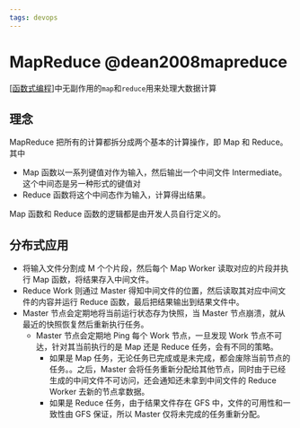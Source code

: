 ```yaml
---
tags: devops
---
```


# MapReduce @dean2008mapreduce

[[函数式编程]]中无副作用的`map`和`reduce`用来处理大数据计算

## 理念

MapReduce 把所有的计算都拆分成两个基本的计算操作，即 Map 和 Reduce。其中

- Map 函数以一系列键值对作为输入，然后输出一个中间文件 Intermediate。这个中间态是另一种形式的键值对
- Reduce 函数将这个中间态作为输入，计算得出结果。

Map 函数和 Reduce 函数的逻辑都是由开发人员自行定义的。

## 分布式应用

- 将输入文件分割成 M 个个片段，然后每个 Map Worker 读取对应的片段并执行 Map 函数，将结果存入中间文件。
- Reduce Work 则通过 Master 得知中间文件的位置，然后读取其对应中间文件的内容并运行 Reduce 函数，最后把结果输出到结果文件中。
- Master 节点会定期地将当前运行状态存为快照，当 Master 节点崩溃，就从最近的快照恢复然后重新执行任务。
  - Master 节点会定期地 Ping 每个 Work 节点，一旦发现 Work 节点不可达，针对其当前执行的是 Map 还是 Reduce 任务，会有不同的策略。
    - 如果是 Map 任务，无论任务已完成或是未完成，都会废除当前节点的任务。。之后，Master 会将任务重新分配给其他节点，同时由于已经生成的中间文件不可访问，还会通知还未拿到中间文件的 Reduce Worker 去新的节点拿数据。
    - 如果是 Reduce 任务，由于结果文件存在 GFS 中，文件的可用性和一致性由 GFS 保证，所以 Master 仅将未完成的任务重新分配。

[//begin]: # "Autogenerated link references for markdown compatibility"
[函数式编程]: ../../javascript/函数式编程.md "函数式编程"
[//end]: # "Autogenerated link references"
